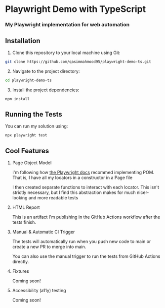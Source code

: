 # Playwright Demo with TypeScript
### My Playwright implementation for web automation

## Installation

1. Clone this repository to your local machine using Git:

```bash
git clone https://github.com/qasimmahmood95/playwright-demo-ts.git

```

2. Navigate to the project directory:

```bash
cd playwright-demo-ts
```

3. Install the project dependencies:

```bash
npm install
```

## Running the Tests

You can run my solution using:

``` bash
npx playwright test
```

## Cool Features

1. Page Object Model

    I'm following how [the Playwright docs](https://playwright.dev/docs/pom) recommed implementing POM. That is, I have all my locators in a constructor in a Page file
   
    I then created separate functions to interact with each locator. This isn't strictly necessary, but I find this abstraction makes for much nicer-looking and more readable tests

3. HTML Report

    This is an artifact I'm publishing in the GitHub Actions workflow after the tests finish.

4. Manual & Automatic CI Trigger

    The tests will automatically run when you push new code to main or create a new PR to merge into main.
   
    You can also use the manual trigger to run the tests from GitHub Actions directly.

6. Fixtures

    Coming soon!

7. Accessibility (a11y) testing

    Coming soon!
